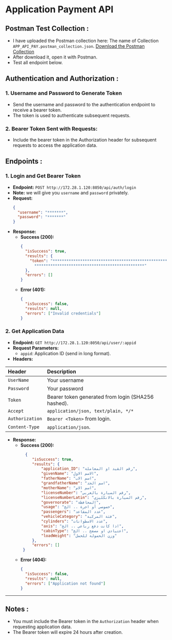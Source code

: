 
# Application Payment API

## Postman Test Collection :
- I have uploaded the Postman collection here:
The name of Collection `APP_API_PAY.postman_collection.json`.
[Download the Postman Collection]()
- After download it, open it with Postman.
- Test all endpoint below.

## Authentication and Authorization :

### 1. Username and Password to Generate Token
   - Send the username and password to the authentication endpoint to receive a bearer token.
   - The token is used to authenticate subsequent requests.


### 2. Bearer Token Sent with Requests:
   - Include the bearer token in the Authorization header for subsequent requests to access the application data.

## Endpoints :

### 1. Login and Get Bearer Token
   - **Endpoint:** `POST http://172.28.1.120:8050/api/auth/login`
   - **Note:** we will give you `username` and `password` privately.
   - **Request:**
     ```json
     {
       "username": "*******",
       "password": "*******"
     }
     ```
   - **Response:**
     - **Success (200):**
       ```json
       {
         "isSuccess": true,
         "results": {
           "token": "***********************************************************
             ************************************************"
         },
         "errors": []
       }
       ```
     - **Error (401):**
       ```json
       {
         "isSuccess": false,
         "results": null,
         "errors": ["Invalid credentials"]
       }
       ```
   

### 2. Get Application Data 
   - **Endpoint:** `GET http://172.28.1.120:8050/api/user/:appid`
   - **Request Parameters:**
     - `appid`: Application ID (send in long format).
   - **Headers:**
    

| Header          | Description                                        |
|:--------------- |:-------------------------------------------------- |
| `UserName`      | Your username                                      |
| `Password`      | Your password                                      |
| `Token`         | Bearer token generated from login (SHA256 hashed). |
| `Accept`        | `application/json, text/plain, */*`                |
| `Authorization` | `Bearer <Token>` from login.                       |
| `Content-Type`  | `application/json`.                                |


   - **Response:**
     - **Success (200):**
       ```json
         {
            "isSuccess": true,
            "results": {
                "application_ID": "رقم القيد او المعاملة",
                "givenName": "الاسم الاول",
                "fatherName": "اسم الاب",
                "grandfatherName": "اسم الجد",
                "motherName": "اسم الام",
                "licenseNumber": "رقم السيارة بالعربي",
                "licenseNumberLatin": "رقم السيارة بالانكليزي",
                "governorate": "المحافظة",
                "usage": "خصوصي أو اجرة .. الخ",
                "passengers": "عدد المقاعد",
                "vehicleCategory": "فئة المركبة",
                "cylinders": "عدد الاسطوانات",
                "axis": "اذا كانت دفع رباعي .. الخ",
                "cabinType": "اعتيادي او مصفح .. الخ",
                "loadWeight": "وزن الحمولة للحمل"
            },
            "errors": []
        }
       ```
     - **Error (404):**
       ```json
       {
         "isSuccess": false,
         "results": null,
         "errors": ["Application not found"]
       }
       ```

---
## Notes :

- You must include the Bearer token in the `Authorization` header when requesting application data.
- The Bearer token will expire 24 hours after creation.
